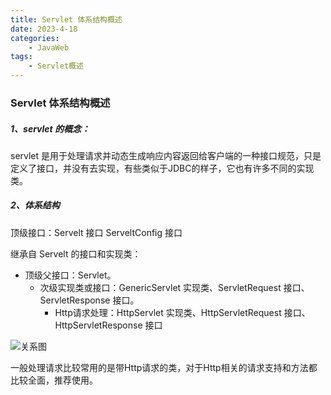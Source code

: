 ```yaml
---
title: Servlet 体系结构概述
date: 2023-4-18
categories:
	- JavaWeb
tags:
	- Servlet概述
---
```


### Servlet 体系结构概述

##### 1、servlet 的概念：

servlet 是用于处理请求并动态生成响应内容返回给客户端的一种接口规范，只是定义了接口，并没有去实现，有些类似于JDBC的样子，它也有许多不同的实现类。



##### 2、体系结构

顶级接口：Servelt 接口	ServeltConfig 接口

继承自 Servelt 的接口和实现类：

- 顶级父接口：Servlet。
  - 次级实现类或接口：GenericServlet 实现类、ServletRequest 接口、ServletResponse 接口。
    - Http请求处理：HttpServlet 实现类、HttpServletRequest 接口、HttpServletResponse 接口

![关系图](/img/Servlet/1.png)



一般处理请求比较常用的是带Http请求的类，对于Http相关的请求支持和方法都比较全面，推荐使用。